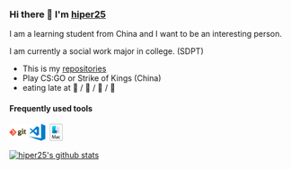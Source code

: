 ### Hi there 👋 I'm [hiper25](https://mirror.hiper25.com "hiper25")

I am a learning student from China and I want to be an interesting person.

I am currently a social work major in college. (SDPT)

- This is my [repositories](https://github.com/hiper25?tab=repositories)
- Play CS:GO or Strike of Kings (China)
- eating late at 🏪 / 🍟 / 🍦 / 🥤 

#### Frequently used tools
<code><img height="30" src="https://raw.githubusercontent.com/github/explore/80688e429a7d4ef2fca1e82350fe8e3517d3494d/topics/git/git.png"></code>
<code><img height="30" src="https://raw.githubusercontent.com/github/explore/80688e429a7d4ef2fca1e82350fe8e3517d3494d/topics/visual-studio-code/visual-studio-code.png"></code>
<code><img height="30" src="https://raw.githubusercontent.com/github/explore/80688e429a7d4ef2fca1e82350fe8e3517d3494d/topics/macos/macos.png"></code>

[![hiper25's github stats](https://github-readme-stats.vercel.app/api?username=hiper25&show_icons=true)](https://github.com/hiper25)
